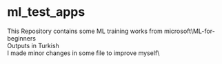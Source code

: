 # ml_test_apps

This Repository contains  some ML training works from microsoft\ML-for-beginners\
Outputs in Turkish\
I made minor changes in some file to improve myself\


